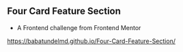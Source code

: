 ## Four Card Feature Section
- A Frontend challenge from Frontend Mentor

https://babatundelmd.github.io/Four-Card-Feature-Section/
